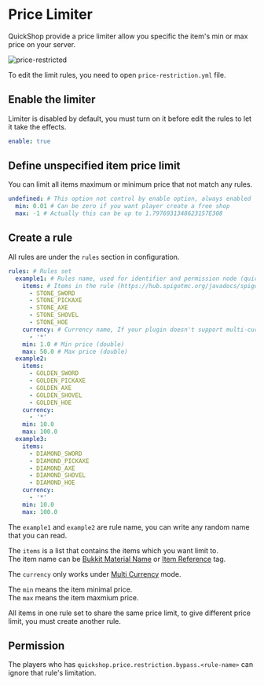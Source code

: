# Price Limiter

QuickShop provide a price limiter allow you specific the item's min or max price on your server.

![price-restricted](img/price-restricted.png)

To edit the limit rules, you need to open `price-restriction.yml` file.

## Enable the limiter

Limiter is disabled by default, you must turn on it before edit the rules to let it take the effects.

```yaml
enable: true
```

## Define unspecified item price limit

You can limit all items maximum or minimum price that not match any rules.

```yaml
undefined: # This option not control by enable option, always enabled
  min: 0.01 # Can be zero if you want player create a free shop
  max: -1 # Actually this can be up to 1.7976931348623157E308
```

## Create a rule

All rules are under the `rules` section in configuration.

```yaml
rules: # Rules set
  example1: # Rules name, used for identifier and permission node (quickshop.price.restriction.bypass.<name>)
    items: # Items in the rule (https://hub.spigotmc.org/javadocs/spigot/org/bukkit/Material.html), or the reference the item lookup table by adding @ before the name
      - STONE_SWORD
      - STONE_PICKAXE
      - STONE_AXE
      - STONE_SHOVEL
      - STONE_HOE
    currency: # Currency name, If your plugin doesn't support multi-currency (Vault API), this section won't be used
      - '*'
    min: 1.0 # Min price (double)
    max: 50.0 # Max price (double)
  example2:
    items:
      - GOLDEN_SWORD
      - GOLDEN_PICKAXE
      - GOLDEN_AXE
      - GOLDEN_SHOVEL
      - GOLDEN_HOE
    currency:
      - '*'
    min: 10.0
    max: 100.0
  example3:
    items:
      - DIAMOND_SWORD
      - DIAMOND_PICKAXE
      - DIAMOND_AXE
      - DIAMOND_SHOVEL
      - DIAMOND_HOE
    currency:
      - '*'
    min: 10.0
    max: 100.0
```

The `example1` and `example2` are rule name, you can write any random name that you can read.  

The `items` is a list that contains the items which you want limit to.  
The item name can be [Bukkit Material Name](https://hub.spigotmc.org/javadocs/spigot/org/bukkit/Material.html) or [Item Reference](../item-ref.md) tag.

The `currency` only works under [Multi Currency](../multi-currency.md) mode.

The `min` means the item minimal price.  
The `max` means the item maxmium price.  

All items in one rule set to share the same price limit, to give different price limit, you must create another rule.   

## Permission

The players who has `quickshop.price.restriction.bypass.<rule-name>` can ignore that rule's limitation.
